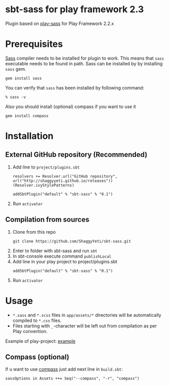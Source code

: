 sbt-sass for play framework 2.3
========

Plugin based on [play-sass][play-sass] for Play Framework 2.2.x 

# Prerequisites
[Sass][sass] compiler needs to be installed for plugin to work. This means that `sass` executable
needs to be found in path. Sass can be installed by by installing `sass` gem.
```
gem install sass
```
You can verify that `sass` has been installed by following command:
```
% sass -v
```
Also you should install (optional) compass if you want to use it
```
gem install compass
```

# Installation
## External GitHub repository (Recommended)
1. Add line to `project/plugins.sbt`
   ```
   resolvers += Resolver.url("GitHub repository", url("http://shaggyyeti.github.io/releases"))(Resolver.ivyStylePatterns)

   addSbtPlugin("default" % "sbt-sass" % "0.1")
   ```
2. Run `activator`

## Compilation from sources
1. Clone from this repo
   ```
   git clone https://github.com/ShaggyYeti/sbt-sass.git
   ```
2. Enter to folder with sbt-sass and run `sbt`
3. In sbt-console execute command `publishLocal`
4. Add line in your play project to project/plugins.sbt
   ```
   addSbtPlugin("default" % "sbt-sass" % "0.1")
   ```
5. Run `activator`

# Usage
* `*.sass` and `*.scss` files in `app/assets/*` directories will be automatically compiled to `*.css` files.
* Files starting with `_`-character will be left out from compilation as per Play convention.

Example of play-project: [example][example]

## Compass (optional)
If u want to use [compass][compass] just add next line in `build.sbt`:
```
sassOptions in Assets ++= Seq("--compass", "-r", "compass")
```
[play-sass]: https://github.com/jlitola/play-sass
[sass]: http://sass-lang.com/
[compass]: http://compass-style.org/
[example]: https://github.com/ShaggyYeti/play-sass-example
